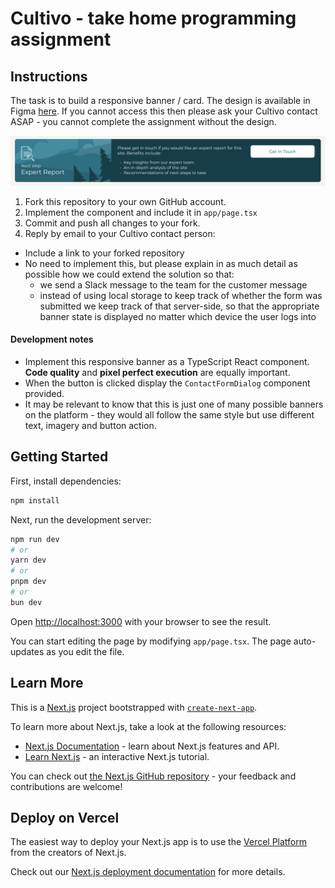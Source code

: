 # Cultivo - take home programming assignment

## Instructions

The task is to build a responsive banner / card. The design is available in Figma [here](https://www.figma.com/file/HrbZ3oB1inqZuAi9VVdQb4/CTA-Banner?type=design&node-id=1%3A9&mode=design&t=wNbdC14RMG5QaNSk-1). If you cannot access this then please ask your Cultivo contact ASAP - you cannot complete the assignment without the design.

![banner screenshot](./design/banner-screenshot.png)

1. Fork this repository to your own GitHub account.
2. Implement the component and include it in `app/page.tsx`
3. Commit and push all changes to your fork.
4. Reply by email to your Cultivo contact person:
  * Include a link to your forked repository
  * No need to implement this, but please explain in as much detail as possible how we could extend the solution so that:
    * we send a Slack message to the team for the customer message
    * instead of using local storage to keep track of whether the form was submitted we keep track of that server-side, so that the appropriate banner state is displayed no matter which device the user logs into

#### Development notes
* Implement this responsive banner as a TypeScript React component. **Code quality** and **pixel perfect execution** are equally important.
* When the button is clicked display the `ContactFormDialog` component provided.
* It may be relevant to know that this is just one of many possible banners on the platform - they would all follow the same style but use different text, imagery and button action.

## Getting Started

First, install dependencies:
```bash
npm install
```

Next, run the development server:

```bash
npm run dev
# or
yarn dev
# or
pnpm dev
# or
bun dev
```

Open [http://localhost:3000](http://localhost:3000) with your browser to see the result.

You can start editing the page by modifying `app/page.tsx`. The page auto-updates as you edit the file.

## Learn More

This is a [Next.js](https://nextjs.org/) project bootstrapped with [`create-next-app`](https://github.com/vercel/next.js/tree/canary/packages/create-next-app).

To learn more about Next.js, take a look at the following resources:

- [Next.js Documentation](https://nextjs.org/docs) - learn about Next.js features and API.
- [Learn Next.js](https://nextjs.org/learn) - an interactive Next.js tutorial.

You can check out [the Next.js GitHub repository](https://github.com/vercel/next.js/) - your feedback and contributions are welcome!

## Deploy on Vercel

The easiest way to deploy your Next.js app is to use the [Vercel Platform](https://vercel.com/new?utm_medium=default-template&filter=next.js&utm_source=create-next-app&utm_campaign=create-next-app-readme) from the creators of Next.js.

Check out our [Next.js deployment documentation](https://nextjs.org/docs/deployment) for more details.
